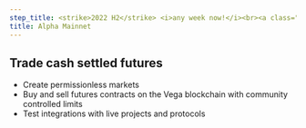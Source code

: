 ```yaml
---
step_title: <strike>2022 H2</strike> <i>any week now!</i><br><a class="underline hover:no-underline" target="_blank" href="https://github.com/vegaprotocol/vega/milestone/45">See what's left</a>
title: Alpha Mainnet
---
```


## Trade cash settled futures

- Create permissionless markets
- Buy and sell futures contracts on the Vega blockchain with community controlled limits
- Test integrations with live projects and protocols
